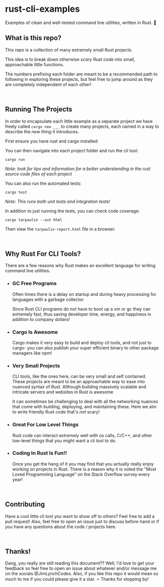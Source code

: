 # rust-cli-examples
Examples of clean and well-tested command line utilities, written in Rust. 🦀


## What is this repo?

This repo is a collection of many extremely small Rust projects.

This idea is to break down otherwise _scary_ Rust code into small, approachable little functions.

The numbers prefixing each folder are meant to be a recommended path to following in exploring these projects, but feel free to jump around as they are completely independent of each other! 

<br/>

## Running The Projects

In order to encapsulate each little example as a separate project we have freely called `cargo new ___` to create many projects, each named in a way to describe the _new thing_ it introduces.

First ensure you have rust and cargo installed:


You can then navigate into each project folder and run the cli tool:
```
cargo run
```

_Note: look for tips and information for a better understanding in the rust source code files of each project_ 


You can also run the automated tests:
```
cargo test
```

_Note: This runs both unit tests and integration tests!_

In addition to just running the tests, you can check code coverage:
```
cargo tarpaulin --out Html
```

Then view the `tarpaulin-report.html` file in a browser.

<br/>

## Why Rust For CLI Tools?

There are a few reasons why Rust makes an excellent language for writing command line utilities.

- ### GC Free Programs 
    Often times there is a delay on startup and during heavy processing for languages with a garbage collector.
    
    Since Rust CLI programs do not have to boot up a vm or gc they can extremely fast, thus saving developer time, energy, and happiness in addition to company dollars!

- ### Cargo Is Awesome

    Cargo makes it very easy to build and deploy cli tools, and not just to cargo- you can also publish your super efficient binary to other package managers like npm!

- ### Very Small Projects
    CLI tools, like the ones here, can be very small and self contained. These projects are meant to be an approachable way to ease into nuanced syntax of Rust. Although building massively scalable and intricate servers and websites in Rust is awesome

    It can sometimes be challenging to deal with all the networking nuances that come with building, deploying, and maintaining these. Here we aim to write friendly Rust code that's _not_ scary! 

- ### Great For Low Level Things
    
    Rust code can interact extremely well with os calls, C/C++, and other low-level things that you might want a cli tool to do.

- ### Coding In Rust Is Fun!!
    
    Once you get the hang of it you may find that you actually really enjoy working on projects in Rust. There is a reason why it is voted the "Most Loved Programming Language" on the Stack Overflow survey every year! 

<br/>

## Contributing

Have a cool little cli tool you want to show off to others? Feel free to add a pull request! Also, feel free to open an issue just to discuss before hand or if you have any questions about the code / projects here. 

<br/>

## Thanks!

Dang, you really are still reading this document?? Well, I'd love to get your feedback so feel free to open an issue about whatever and/or message me on the socials @JimLynchCodes. Also, if you like this repo it would mean so much to me if you could please give it a star. ⭐️ Thanks for stopping by!
